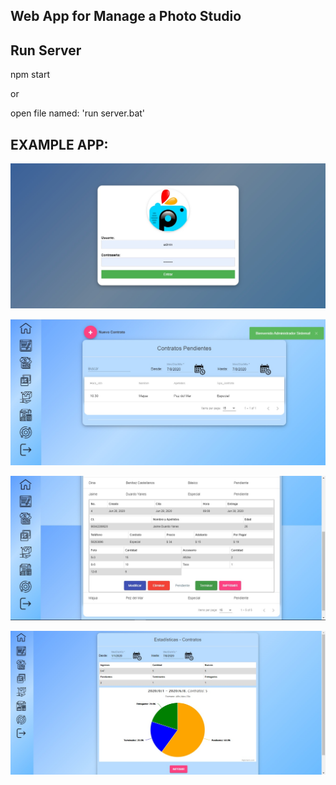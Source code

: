 ## Web App for Manage a Photo Studio

## Run Server

npm start

or

open file named: 'run server.bat'

## EXAMPLE APP:

![Screenshot](docs/1.jpg)

![Screenshot](docs/2.jpg)

![Screenshot](docs/3.jpg)

![Screenshot](docs/4.jpg)